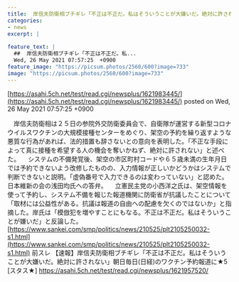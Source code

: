 ```yaml
---
title:  岸信夫防衛相ブチギレ「不正は不正だ。私はそういうことが大嫌いだ。絶対に許されない」朝日毎日(日経)のワクチン予約報道に★6  
categories:
- news
excerpt: |
  
feature_text: |
  ##  岸信夫防衛相ブチギレ「不正は不正だ。私...
  Wed, 26 May 2021 07:57:25  +0900
feature_image: "https://picsum.photos/2560/600?image=733"
image: "https://picsum.photos/2560/600?image=733"
---
```


[https://asahi.5ch.net/test/read.cgi/newsplus/1621983445/](https://asahi.5ch.net/test/read.cgi/newsplus/1621983445/)
posted on Wed, 26 May 2021 07:57:25  +0900

<!--more-->

　岸信夫防衛相は２５日の参院外交防衛委員会で、自衛隊が運営する新型コロナウイルスワクチンの大規模接種センターをめぐり、架空の予約を繰り返すような悪質な行為があれば、法的措置も辞さないとの意向を表明した。「不正な手段によって真に接種を希望する人の機会を奪いかねず、絶対に許されない」と述べた。 　システムの不備発覚後、架空の市区町村コードや６５歳未満の生年月日では予約できないよう改修したものの、入力情報が正しいかどうかはシステムで判断できないと説明。「虚偽番号で入力できるのは変わっていない」と認めた。日本維新の会の浅田均氏への答弁。 　立憲民主党の小西洋之氏は、架空情報を使って予約し、システム不備を報じた報道機関に防衛省が抗議したことについて「取材には公益性がある。抗議は報道の自由への配慮を欠くのではないか」と指摘した。岸氏は「模倣犯を増やすことにもなる。不正は不正だ。私はそういうことが嫌いだ」と反論した。 [https://www.sankei.com/smp/politics/news/210525/plt2105250032-s1.html](https://www.sankei.com/smp/politics/news/210525/plt2105250032-s1.html) 前スレ 【速報】岸信夫防衛相ブチギレ「不正は不正だ。私はそういうことが大嫌いだ。絶対に許されない」朝日毎日(日経)のワクチン予約報道に★5 [スタス★] https://asahi.5ch.net/test/read.cgi/newsplus/1621957520/
